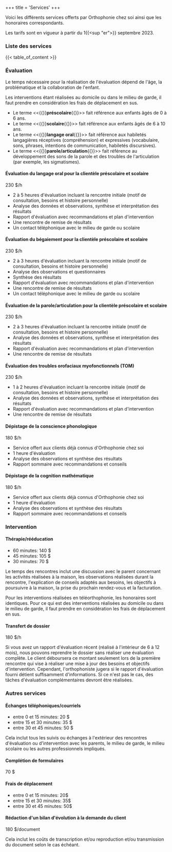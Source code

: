 +++
title = 'Services'
+++

Voici les différents services offerts par Orthophonie chez soi ainsi que les honoraires correspondants.

Les tarifs sont en vigueur à partir du 1{{<sup "er">}} septembre 2023.

### Liste des services

{{< table_of_content >}}

### Évaluation

Le temps nécessaire pour la réalisation de l'évaluation dépend de l'âge, la problématique et la collaboration de l'enfant.

Les interventions étant réalisées au domicile ou dans le milieu de garde, il faut prendre en considération les frais de déplacement en sus.

* Le terme <<{{<nbsp>}}**préscolaire**{{<nbsp>}}>> fait référence aux enfants âgés de 0 à 6 ans.
* Le terme <<{{<nbsp>}}**scolaire**{{<nbsp>}}>> fait référence aux enfants âgés de 6 à 10 ans.
* Le terme <<{{<nbsp>}}**langage oral**{{<nbsp>}}>> fait référence aux habiletés langagières réceptives (compréhension) et expressives (vocabulaire, sons, phrases, intentions de communication, habiletés discursives).
* Le terme <<{{<nbsp>}}**parole/articulation**{{<nbsp>}}>> fait référence au développement des sons de la parole et des troubles de l'articulation (par exemple, les sigmatismes).

#### Évaluation du langage oral pour la clientèle préscolaire et scolaire

230 $/h

* 2 à 5 heures d'évaluation incluant la rencontre initiale (motif de consultation, besoins et histoire personnelle)
* Analyse des données et observations, synthèse et interprétation des résultats
* Rapport d'évaluation avec recommandations et plan d'intervention
* Une rencontre de remise de résultats
* Un contact téléphonique avec le milieu de garde ou scolaire

#### Évaluation du bégaiement pour la clientèle préscolaire et scolaire

230 $/h

* 2 à 3 heures d'évaluation incluant la rencontre initiale (motif de consultation, besoins et histoire personnelle)
* Analyse des observations et questionnaires
* Synthèse des résultats
* Rapport d'évaluation avec recommandations et plan d'intervention
* Une rencontre de remise de résultats
* Un contact téléphonique avec le milieu de garde ou scolaire

#### Évaluation de la parole/articulation pour la clientèle préscolaire et scolaire

230 $/h

* 2 à 3 heures d'évaluation incluant la rencontre initiale (motif de consultation, besoins et histoire personnelle)
* Analyse des données et observations, synthèse et interprétation des résultats
* Rapport d'évaluation avec recommandations et plan d'intervention
* Une rencontre de remise de résultats

#### Évaluation des troubles orofaciaux myofonctionnels (TOM)

230 $/h

* 1 à 2 heures d'évaluation incluant la rencontre initiale (motif de consultation, besoins et histoire personnelle)
* Analyse des données et observations, synthèse et interprétation des résultats
* Rapport d'évaluation avec recommandations et plan d'intervention
* Une rencontre de remise de résultats

#### Dépistage de la conscience phonologique

180 $/h

* Service offert aux clients déjà connus d'Orthophonie chez soi
* 1 heure d'évaluation
* Analyse des observations et synthèse des résultats
* Rapport sommaire avec recommandations et conseils

#### Dépistage de la cognition mathématique

180 $/h

* Service offert aux clients déjà connus d'Orthophonie chez soi
* 1 heure d'évaluation
* Analyse des observations et synthèse des résultats
* Rapport sommaire avec recommandations et conseils

### Intervention

#### Thérapie/rééducation

* 60 minutes: 140 $
* 45 minutes: 105 $
* 30 minutes: 70 $

Le temps des rencontres inclut une discussion avec le parent concernant les activités réalisées à la maison, les observations réalisées durant la rencontre, l'explication de conseils adaptés aux besoins, les objectifs à poursuivre à la maison, la prise du prochain rendez-vous et la facturation.

Pour les interventions réalisées en téléorthophonie, les honoraires sont identiques. Pour ce qui est des interventions réalisées au domicile ou dans le milieu de garde, il faut prendre en considération les frais de déplacement en sus.

#### Transfert de dossier

180 $/h

Si vous avez un rapport d'évaluation récent (réalisé à l'intérieur de 6 à 12 mois), nous pouvons reprendre le dossier sans réaliser une évaluation complète.  Le client déboursera ce montant seulement lors de la première rencontre qui vise à réaliser une mise à jour des besoins et objectifs d'intervention.  Cependant, l'orthophoniste jugera si le rapport d'évaluation fourni détient suffisamment d'informations. Si ce n'est pas le cas, des tâches d'évaluation complémentaires devront être réalisées.

### Autres services

#### Échanges téléphoniques/courriels

* entre 0 et 15 minutes: 20 $
* entre 15 et 30 minutes: 35 $
* entre 30 et 45 minutes: 50 $

Cela inclut tous les suivis ou échanges à l'extérieur des rencontres d'évaluation ou d'intervention avec les parents, le milieu de garde, le milieu scolaire ou les autres professionnels impliqués.

#### Complétion de formulaires

70 $

#### Frais de déplacement

* entre 0 et 15 minutes: 20$
* entre 15 et 30 minutes: 35$
* entre 30 et 45 minutes: 50$

#### Rédaction d'un bilan d'évolution à la demande du client

180 $/document

Cela inclut les coûts de transcription et/ou reproduction et/ou transmission du document selon le cas échéant.
